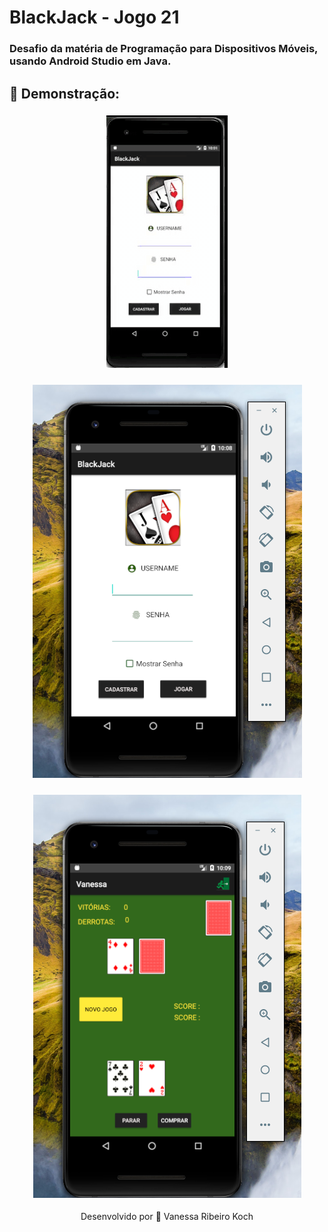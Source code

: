 # BlackJack - Jogo 21
### Desafio da matéria de Programação para Dispositivos Móveis, usando Android Studio em Java.

## 🚀 Demonstração: 
<h3 align="center">
  <img src="https://raw.githubusercontent.com/vanessakoch/BlackJack/master/app/src/main/res/drawable/telaBlackJack/videoBlackJack.gif"/>
</h3>
<h3 align="center">
  <img src="https://raw.githubusercontent.com/vanessakoch/BlackJack/master/app/src/main/res/drawable/telaBlackJack/tela1.png"/>
</h3>
<h3 align="center">
  <img src="https://raw.githubusercontent.com/vanessakoch/BlackJack/master/app/src/main/res/drawable/telaBlackJack/tela3.png"/>
</h3>

<p align="center">Desenvolvido por 💜 Vanessa Ribeiro Koch</p>

